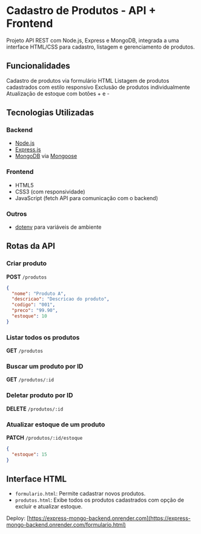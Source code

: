 # Cadastro de Produtos - API + Frontend

Projeto API REST com Node.js, Express e MongoDB, integrada a uma interface HTML/CSS para cadastro, listagem e gerenciamento de produtos.

## Funcionalidades

Cadastro de produtos via formulário HTML
Listagem de produtos cadastrados com estilo responsivo
Exclusão de produtos individualmente
Atualização de estoque com botões + e -

## Tecnologias Utilizadas

### Backend

* [Node.js](https://nodejs.org/)
* [Express.js](https://expressjs.com/)
* [MongoDB](https://www.mongodb.com/) via [Mongoose](https://mongoosejs.com/)

### Frontend

* HTML5
* CSS3 (com responsividade)
* JavaScript (fetch API para comunicação com o backend)

### Outros

* [dotenv](https://www.npmjs.com/package/dotenv) para variáveis de ambiente

## Rotas da API

### Criar produto

**POST** `/produtos`

```json
{
  "nome": "Produto A",
  "descricao": "Descricao do produto",
  "codigo": "001",
  "preco": "99.90",
  "estoque": 10
}
```

### Listar todos os produtos

**GET** `/produtos`

### Buscar um produto por ID

**GET** `/produtos/:id`

### Deletar produto por ID

**DELETE** `/produtos/:id`

### Atualizar estoque de um produto

**PATCH** `/produtos/:id/estoque`

```json
{
  "estoque": 15
}
```

## Interface HTML

* `formulario.html`: Permite cadastrar novos produtos.
* `produtos.html`: Exibe todos os produtos cadastrados com opção de excluir e atualizar estoque.


Deploy: [https://express-mongo-backend.onrender.com](https://express-mongo-backend.onrender.com/formulario.html)
